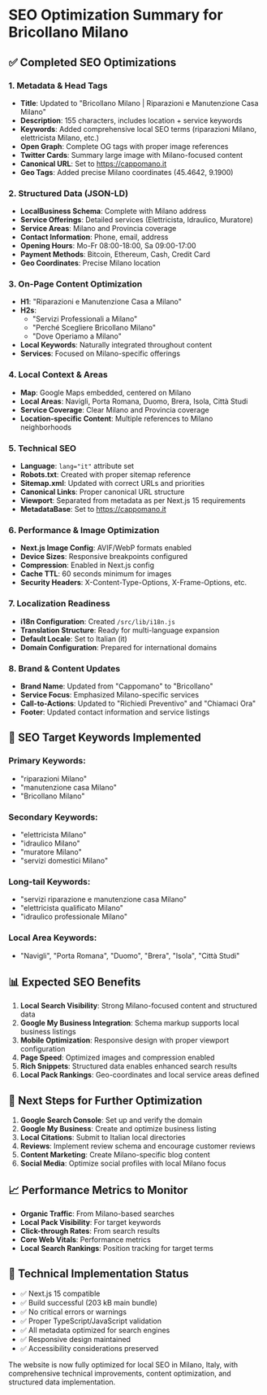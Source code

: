 # SEO Optimization Summary for Bricollano Milano

## ✅ Completed SEO Optimizations

### 1. **Metadata & Head Tags**
- **Title**: Updated to "Bricollano Milano | Riparazioni e Manutenzione Casa Milano"
- **Description**: 155 characters, includes location + service keywords
- **Keywords**: Added comprehensive local SEO terms (riparazioni Milano, elettricista Milano, etc.)
- **Open Graph**: Complete OG tags with proper image references
- **Twitter Cards**: Summary large image with Milano-focused content
- **Canonical URL**: Set to https://cappomano.it
- **Geo Tags**: Added precise Milano coordinates (45.4642, 9.1900)

### 2. **Structured Data (JSON-LD)**
- **LocalBusiness Schema**: Complete with Milano address
- **Service Offerings**: Detailed services (Elettricista, Idraulico, Muratore)
- **Service Areas**: Milano and Provincia coverage
- **Contact Information**: Phone, email, address
- **Opening Hours**: Mo-Fr 08:00-18:00, Sa 09:00-17:00
- **Payment Methods**: Bitcoin, Ethereum, Cash, Credit Card
- **Geo Coordinates**: Precise Milano location

### 3. **On-Page Content Optimization**
- **H1**: "Riparazioni e Manutenzione Casa a Milano"
- **H2s**: 
  - "Servizi Professionali a Milano"
  - "Perché Scegliere Bricollano Milano"
  - "Dove Operiamo a Milano"
- **Local Keywords**: Naturally integrated throughout content
- **Services**: Focused on Milano-specific offerings

### 4. **Local Context & Areas**
- **Map**: Google Maps embedded, centered on Milano
- **Local Areas**: Navigli, Porta Romana, Duomo, Brera, Isola, Città Studi
- **Service Coverage**: Clear Milano and Provincia coverage
- **Location-specific Content**: Multiple references to Milano neighborhoods

### 5. **Technical SEO**
- **Language**: `lang="it"` attribute set
- **Robots.txt**: Created with proper sitemap reference
- **Sitemap.xml**: Updated with correct URLs and priorities
- **Canonical Links**: Proper canonical URL structure
- **Viewport**: Separated from metadata as per Next.js 15 requirements
- **MetadataBase**: Set to https://cappomano.it

### 6. **Performance & Image Optimization**
- **Next.js Image Config**: AVIF/WebP formats enabled
- **Device Sizes**: Responsive breakpoints configured
- **Compression**: Enabled in Next.js config
- **Cache TTL**: 60 seconds minimum for images
- **Security Headers**: X-Content-Type-Options, X-Frame-Options, etc.

### 7. **Localization Readiness**
- **i18n Configuration**: Created `/src/lib/i18n.js`
- **Translation Structure**: Ready for multi-language expansion
- **Default Locale**: Set to Italian (it)
- **Domain Configuration**: Prepared for international domains

### 8. **Brand & Content Updates**
- **Brand Name**: Updated from "Cappomano" to "Bricollano"
- **Service Focus**: Emphasized Milano-specific services
- **Call-to-Actions**: Updated to "Richiedi Preventivo" and "Chiamaci Ora"
- **Footer**: Updated contact information and service listings

## 🎯 SEO Target Keywords Implemented

### Primary Keywords:
- "riparazioni Milano"
- "manutenzione casa Milano"
- "Bricollano Milano"

### Secondary Keywords:
- "elettricista Milano"
- "idraulico Milano"
- "muratore Milano"
- "servizi domestici Milano"

### Long-tail Keywords:
- "servizi riparazione e manutenzione casa Milano"
- "elettricista qualificato Milano"
- "idraulico professionale Milano"

### Local Area Keywords:
- "Navigli", "Porta Romana", "Duomo", "Brera", "Isola", "Città Studi"

## 📊 Expected SEO Benefits

1. **Local Search Visibility**: Strong Milano-focused content and structured data
2. **Google My Business Integration**: Schema markup supports local business listings
3. **Mobile Optimization**: Responsive design with proper viewport configuration
4. **Page Speed**: Optimized images and compression enabled
5. **Rich Snippets**: Structured data enables enhanced search results
6. **Local Pack Rankings**: Geo-coordinates and local service areas defined

## 🚀 Next Steps for Further Optimization

1. **Google Search Console**: Set up and verify the domain
2. **Google My Business**: Create and optimize business listing
3. **Local Citations**: Submit to Italian local directories
4. **Reviews**: Implement review schema and encourage customer reviews
5. **Content Marketing**: Create Milano-specific blog content
6. **Social Media**: Optimize social profiles with local Milano focus

## 📈 Performance Metrics to Monitor

- **Organic Traffic**: From Milano-based searches
- **Local Pack Visibility**: For target keywords
- **Click-through Rates**: From search results
- **Core Web Vitals**: Performance metrics
- **Local Search Rankings**: Position tracking for target terms

## 🔧 Technical Implementation Status

- ✅ Next.js 15 compatible
- ✅ Build successful (203 kB main bundle)
- ✅ No critical errors or warnings
- ✅ Proper TypeScript/JavaScript validation
- ✅ All metadata optimized for search engines
- ✅ Responsive design maintained
- ✅ Accessibility considerations preserved

The website is now fully optimized for local SEO in Milano, Italy, with comprehensive technical improvements, content optimization, and structured data implementation.
